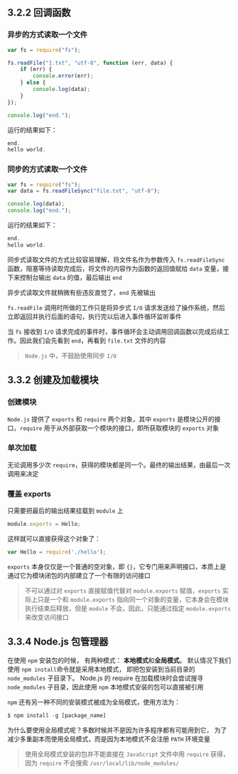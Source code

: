 ## 3.2.2 回调函数

### 异步的方式读取一个文件

```js
var fs = require("fs");

fs.readFile("1.txt", "utf-8", function (err, data) {
    if (err) {
        console.error(err);
    } else {
        console.log(data);
    }
});

console.log("end."); 
```

运行的结果如下： 

```js
end. 
hello world.
```

### 同步的方式读取一个文件

```js
var fs = require("fs");
var data = fs.readFileSync("file.txt", "utf-8");

console.log(data);
console.log("end."); 
```
运行的结果如下： 

```js
end. 
hello world.
```

同步式读取文件的方式比较容易理解，将文件名作为参数传入 `fs.readFileSync` 函数，阻塞等待读取完成后，将文件的内容作为函数的返回值赋给 `data` 变量，接下来控制台输出 `data` 的值，最后输出 `end`

异步式读取文件就稍微有些违反直觉了，`end` 先被输出

`fs.readFile` 调用时所做的工作只是将异步式 `I/O` 请求发送给了操作系统，然后立即返回并执行后面的语句，执行完以后进入事件循环监听事件

当 `fs` 接收到 `I/O` 请求完成的事件时，事件循环会主动调用回调函数以完成后续工作。因此我们会先看到 `end`，再看到 `file.txt` 文件的内容

> `Node.js` 中，不鼓励使用同步 `I/O` 



## 3.3.2 创建及加载模块


### 创建模块

`Node.js` 提供了 `exports` 和 `require` 两个对象，其中 `exports` 是模块公开的接口，`require` 用于从外部获取一个模块的接口，即所获取模块的 `exports` 对象 


### 单次加载

无论调用多少次 `require`，获得的模块都是同一个。最终的输出结果，由最后一次调用来决定



### 覆盖 exports 

只需要把最后的输出结果挂载到 `module` 上

```js
module.exports = Hello;
```

这样就可以直接获得这个对象了：

```js
var Hello = require('./hello'); 
```

`exports` 本身仅仅是一个普通的空对象，即 `{}`，它专门用来声明接口，本质上是通过它为模块闭包的内部建立了一个有限的访问接口 

> 不可以通过对 `exports` 直接赋值代替对 `module.exports` 赋值，`exports` 实际上只是一个和 `module.exports` 指向同一个对象的变量，它本身会在模块执行结束后释放，但是 `module` 不会，因此，只能通过指定 `module.exports` 来改变访问接口


## 3.3.4 Node.js 包管理器 

在使用 `npm` 安装包的时候， 有两种模式： **本地模式**和**全局模式**。 默认情况下我们使用 ```npm install```命令就是采用本地模式， 即把包安装到当前目录的 ```node_modules``` 子目录下。 Node.js 的 require 在加载模块时会尝试搜寻 ```node_modules``` 子目录，因此使用 `npm` 本地模式安装的包可以直接被引用

`npm` 还有另一种不同的安装模式被成为全局模式，使用方法为：

```js
$ npm install -g [package_name]
```

为什么要使用全局模式呢？多数时候并不是因为许多程序都有可能用到它， 为了减少多重副本而使用全局模式，而是因为本地模式不会注册 `PATH` 环境变量

> 使用全局模式安装的包并不能直接在 `JavaScript` 文件中用 `require` 获得，因为 `require` 不会搜索 `/usr/local/lib/node_modules/`